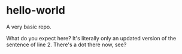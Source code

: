 # hello-world
A very basic repo.

What do you expect here? It's literally only an updated version of the sentence of line 2.
There's a dot there now, see?

